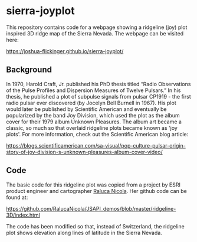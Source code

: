 # sierra-joyplot

This repository contains code for a webpage showing a ridgeline (joy) plot inspired 3D ridge map of the Sierra Nevada.  The webpage can be visited here:

https://joshua-flickinger.github.io/sierra-joyplot/

## Background
In 1970, Harold Craft, Jr. published his PhD thesis titled “Radio Observations of the Pulse Profiles and Dispersion Measures of Twelve Pulsars.”  In his thesis, he published a plot of subpulse signals from pulsar CP1919 - the first radio pulsar ever discovered (by Jocelyn Bell Burnell in 1967).  His plot would later be published by Scientific American and eventually be popularized by the band Joy Division, which used the plot as the album cover for their 1979 album Unknown Pleasures.  The album art became a classic, so much so that overlaid ridgeline plots became known as 'joy plots'.  For more information, check out the Scientific American blog article:

https://blogs.scientificamerican.com/sa-visual/pop-culture-pulsar-origin-story-of-joy-division-s-unknown-pleasures-album-cover-video/

## Code
The basic code for this ridgeline plot was copied from a project by ESRI product engineer and cartographer [Raluca Nicola](https://raluca-nicola.net/).  Her github code can be found at:

https://github.com/RalucaNicola/JSAPI_demos/blob/master/ridgeline-3D/index.html

The code has been modified so that, instead of Switzerland, the ridgeline plot shows elevation along lines of latitude in the Sierra Nevada.
